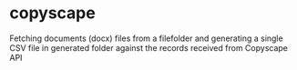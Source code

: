 # copyscape

Fetching documents (docx) files from a filefolder and generating a single CSV file in generated folder against the records received from Copyscape API

